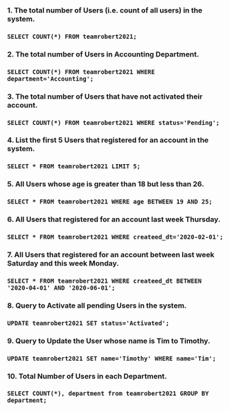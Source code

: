 ### 1. The total number of Users (i.e. count of all users) in the system.
### `SELECT COUNT(*) FROM teamrobert2021;`

### 2. The total number of Users in Accounting Department.
### `SELECT COUNT(*) FROM teamrobert2021 WHERE department='Accounting';`

### 3. The total number of Users that have not activated their account.
### `SELECT COUNT(*) FROM teamrobert2021 WHERE status='Pending';`

### 4. List the first 5 Users that registered for an account in the system.
### `SELECT * FROM teamrobert2021 LIMIT 5;`

### 5. All Users whose age is greater than 18 but less than 26.
### `SELECT * FROM teamrobert2021 WHERE age BETWEEN 19 AND 25;`

### 6. All Users that registered for an account last week Thursday.
### `SELECT * FROM teamrobert2021 WHERE createed_dt='2020-02-01';`

### 7. All Users that registered for an account between last week Saturday and this week Monday.
### `SELECT * FROM teamrobert2021 WHERE createed_dt BETWEEN '2020-04-01' AND '2020-06-01';`

### 8. Query to Activate all pending Users in the system.
### `UPDATE teamrobert2021 SET status='Activated';`

### 9. Query to Update the User whose name is Tim to Timothy.
### `UPDATE teamrobert2021 SET name='Timothy' WHERE name='Tim';`

### 10. Total Number of Users in each Department.
### `SELECT COUNT(*), department from teamrobert2021 GROUP BY department;                                                                         `
